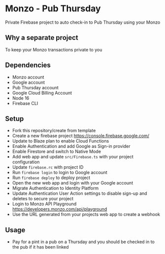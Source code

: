 # Monzo - Pub Thursday

Private Firebase project to auto check-in to Pub Thursday using your Monzo

## Why a separate project
To keep your Monzo transactions private to you

## Dependencies
* Monzo account
* Google account
* Pub Thursday account
* Google Cloud Billing Account
* Node 16
* Firebase CLI

## Setup
* Fork this repository/create from template
* Create a new firebase project https://console.firebase.google.com/
* Update to Blaze plan to enable Cloud Functions
* Enable Authentication and add Google as Sign-in provider
* Enable Firestore and switch to Native Mode
* Add web app and update `src/Firebase.ts` with your project configuration
* Update `firebase.rc` with project ID
* Run `firebase login` to login to Google account
* Run `firebase deploy` to deploy project
* Open the new web app and login with your Google account
* Migrate Authentication to Identity Platform
* Update Authentication User Action settings to disable sign-up and deletes to secure your project
* Login to Monzo API Playground https://developers.monzo.com/api/playground
* Use the URL generated from your projects web app to create a webhook

## Usage
* Pay for a pint in a pub on a Thursday and you should be checked in to the pub if it has been linked
